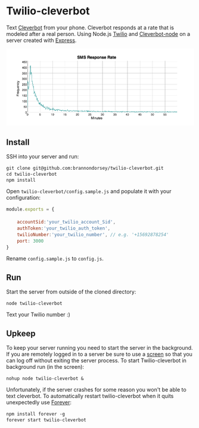 # Twilio-cleverbot

Text [Cleverbot](http://cleverbot.com) from your phone. Cleverbot responds at a rate that is modeled after a real person. Using Node.js [Twilio](https://www.npmjs.org/package/twilio) and [Cleverbot-node](https://www.npmjs.org/package/cleverbot-node) on a server created with [Express](https://www.npmjs.org/package/express). 

![Response Time Histogram](data/rate_histogram.png)

## Install

SSH into your server and run:

	git clone git@github.com:brannondorsey/twilio-cleverbot.git
	cd twilio-cleverbot
	npm install 
	
Open `twilio-cleverbot/config.sample.js` and populate it with your configuration:

```javascript
module.exports = {

    accountSid:'your_twilio_account_Sid',
    authToken:'your_twilio_auth_token',
    twilioNumber:'your_twilio_number', // e.g. '+15692878254'
	port: 3000
}
```

Rename `config.sample.js` to `config.js`.

## Run

Start the server from outside of the cloned directory:

	node twilio-cleverbot 
	
Text your Twilio number :)

## Upkeep

To keep your server running you need to start the server in the background. If you are remotely logged in to a server be sure to use a [screen]() so that you can log off without exiting the server process. To start Twilio-cleverbot in background run (in the screen):

	nohup node twilio-cleverbot &
	
Unfortunately, if the server crashes for some reason you won't be able to text cleverbot. To automatically restart twilio-cleverbot when it quits unexpectedly use [Forever](https://blog.nodejitsu.com/keep-a-nodejs-server-up-with-forever/):

	npm install forever -g
	forever start twilio-cleverbot